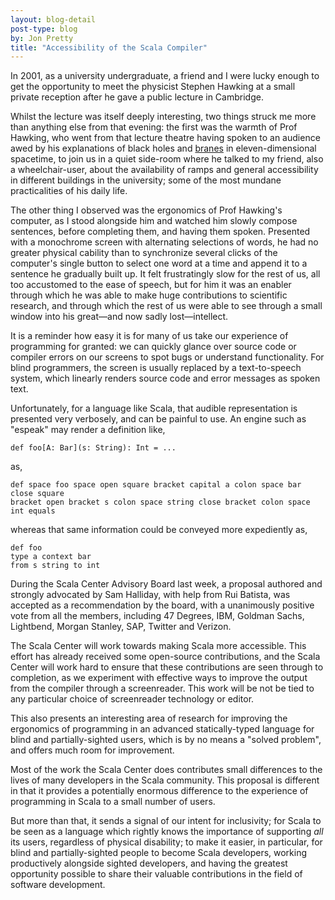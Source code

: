 ```yaml
---
layout: blog-detail
post-type: blog
by: Jon Pretty
title: "Accessibility of the Scala Compiler"
---
```


In 2001, as a university undergraduate, a friend and I were lucky enough to get
the opportunity to meet the physicist Stephen Hawking at a small private
reception after he gave a public lecture in Cambridge.

Whilst the lecture was itself deeply interesting, two things struck me more
than anything else from that evening: the first was the warmth of Prof Hawking,
who went from that lecture theatre having spoken to an audience awed by his
explanations of black holes and
[branes](https://en.wikipedia.org/wiki/Brane_cosmology) in eleven-dimensional
spacetime, to join us in a quiet side-room where he talked to my friend, also a
wheelchair-user, about the availability of ramps and general accessibility in
different buildings in the university; some of the most mundane practicalities
of his daily life.

The other thing I observed was the ergonomics of Prof Hawking's computer, as I
stood alongside him and watched him slowly compose sentences, before completing
them, and having them spoken. Presented with a monochrome screen with
alternating selections of words, he had no greater physical cability than to
synchronize several clicks of the computer's single button to select one word
at a time and append it to a sentence he gradually built up. It felt
frustratingly slow for the rest of us, all too accustomed to the ease of
speech, but for him it was an enabler through which he was able to make huge
contributions to scientific research, and through which the rest of us were
able to see through a small window into his great—and now sadly lost—intellect.


It is a reminder how easy it is for many of us take our experience of
programming for granted: we can quickly glance over source code or compiler
errors on our screens to spot bugs or understand functionality. For blind
programmers, the screen is usually replaced by a text-to-speech system, which
linearly renders source code and error messages as spoken text.

Unfortunately, for a language like Scala, that audible representation is
presented very verbosely, and can be painful to use. An engine such as "espeak"
may render a definition like,
```
def foo[A: Bar](s: String): Int = ...
```
as,
```
def space foo space open square bracket capital a colon space bar close square
bracket open bracket s colon space string close bracket colon space int equals
```
whereas that same information could be conveyed more expediently as,
```
def foo
type a context bar
from s string to int
```

During the Scala Center Advisory Board last week, a proposal authored and
strongly advocated by Sam Halliday, with help from Rui Batista, was accepted as
a recommendation by the board, with a unanimously positive vote from all the
members, including 47 Degrees, IBM, Goldman Sachs, Lightbend, Morgan Stanley,
SAP, Twitter and Verizon.

The Scala Center will work towards making Scala more accessible. This effort
has already received some open-source contributions, and the Scala Center will
work hard to ensure that these contributions are seen through to completion, as
we experiment with effective ways to improve the output from the compiler
through a screenreader. This work will be not be tied to any particular
choice of screenreader technology or editor.

This also presents an interesting area of research for improving the ergonomics
of programming in an advanced statically-typed language for blind and
partially-sighted users, which is by no means a "solved problem", and offers
much room for improvement.


Most of the work the Scala Center does contributes small differences to the
lives of many developers in the Scala community. This proposal is different in
that it provides a potentially enormous difference to the experience of
programming in Scala to a small number of users.

But more than that, it sends a signal of our intent for inclusivity; for Scala
to be seen as a language which rightly knows the importance of supporting *all*
its users, regardless of physical disability; to make it easier, in particular,
for blind and partially-sighted people to become Scala developers, working
productively alongside sighted developers, and having the greatest opportunity
possible to share their valuable contributions in the field of software
development.

